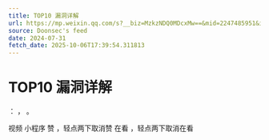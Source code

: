 ```yaml
---
title: TOP10 漏洞详解
url: https://mp.weixin.qq.com/s?__biz=MzkzNDQ0MDcxMw==&mid=2247485951&idx=2&sn=9e0c28f0846a8818c34bd0767bff120b
source: Doonsec's feed
date: 2024-07-31
fetch_date: 2025-10-06T17:39:54.311813
---
```


# TOP10 漏洞详解

：
，
。

视频
小程序
赞
，轻点两下取消赞
在看
，轻点两下取消在看